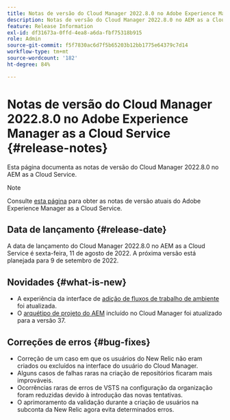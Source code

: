 ```yaml
---
title: Notas de versão do Cloud Manager 2022.8.0 no Adobe Experience Manager as a Cloud Service
description: Notas de versão do Cloud Manager 2022.8.0 no AEM as a Cloud Service.
feature: Release Information
exl-id: df31673a-0ffd-4ea8-a6da-fbf75318b915
role: Admin
source-git-commit: f5f7830ac6d7f5b65203b12bb1775e64379c7d14
workflow-type: tm+mt
source-wordcount: '182'
ht-degree: 84%

---
```


# Notas de versão do Cloud Manager 2022.8.0 no Adobe Experience Manager as a Cloud Service {#release-notes}

Esta página documenta as notas de versão do Cloud Manager 2022.8.0 no AEM as a Cloud Service.

>[!NOTE]
>
>Consulte [esta página](/help/release-notes/release-notes-cloud/release-notes-current.md) para obter as notas de versão atuais do Adobe Experience Manager as a Cloud Service.

## Data de lançamento {#release-date}

A data de lançamento do Cloud Manager 2022.8.0 no AEM as a Cloud Service é sexta-feira, 11 de agosto de 2022. A próxima versão está planejada para 9 de setembro de 2022.

## Novidades {#what-is-new}

* A experiência da interface de [adição de fluxos de trabalho de ambiente](/help/implementing/cloud-manager/manage-environments.md) foi atualizada.
* O [arquétipo de projeto do AEM](https://experienceleague.adobe.com/pt-br/docs/experience-manager-core-components/using/developing/archetype/overview) incluído no Cloud Manager foi atualizado para a versão 37.

## Correções de erros {#bug-fixes}

* Correção de um caso em que os usuários do New Relic não eram criados ou excluídos na interface do usuário do Cloud Manager.
* Alguns casos de falhas raras na criação de repositórios ficaram mais improváveis.
* Ocorrências raras de erros de VSTS na configuração da organização foram reduzidas devido à introdução das novas tentativas.
* O aprimoramento da validação durante a criação de usuários na subconta da New Relic agora evita determinados erros.

